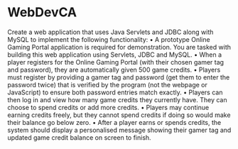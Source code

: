 # WebDevCA
Create a web application that uses Java Servlets and JDBC along with MySQL to implement the following functionality:
•	A prototype Online Gaming Portal application is required for demonstration. You are tasked with building this web application using Servlets, JDBC and MySQL.
•	When a player registers for the Online Gaming Portal (with their chosen gamer tag and password), they are automatically given 500 game credits.
•	Players must register by providing a gamer tag and password (get them to enter the password twice) that is verified by the program (not the webpage or JavaScript) to ensure both password entries match exactly.
•	Players can then log in and view how many game credits they currently have. They can choose to spend credits or add more credits.
•	Players may continue earning credits freely, but they cannot spend credits if doing so would make their balance go below zero.
•	After a player earns or spends credits, the system should display a personalised message showing their gamer tag and updated game credit balance on screen to finish.
